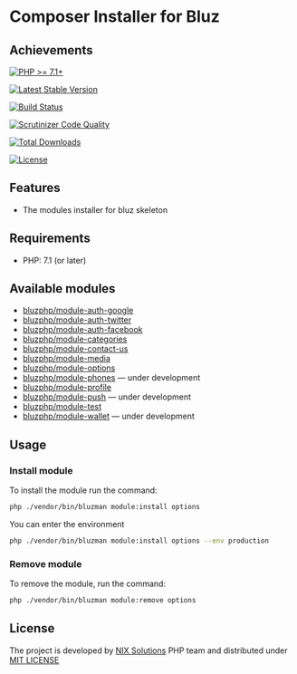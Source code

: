 # Composer Installer for Bluz
## Achievements

[![PHP >= 7.1+](https://img.shields.io/packagist/php-v/bluzphp/composer-plugin.svg?style=flat)](https://php.net/)

[![Latest Stable Version](https://img.shields.io/packagist/v/bluzphp/composer-plugin.svg?label=version&style=flat)](https://packagist.org/packages/bluzphp/composer-plugin)

[![Build Status](https://img.shields.io/travis/bluzphp/composer-plugin/master.svg?style=flat)](https://travis-ci.org/bluzphp/composer-plugin)

[![Scrutinizer Code Quality](https://img.shields.io/scrutinizer/g/bluzphp/composer-plugin.svg?style=flat)](https://scrutinizer-ci.com/g/bluzphp/composer-plugin/)

[![Total Downloads](https://img.shields.io/packagist/dt/bluzphp/composer-plugin.svg?style=flat)](https://packagist.org/packages/bluzphp/composer-plugin)

[![License](https://img.shields.io/packagist/l/bluzphp/composer-plugin.svg?style=flat)](https://packagist.org/packages/bluzphp/composer-plugin)

## Features

* The modules installer for bluz skeleton

## Requirements

* PHP: 7.1 (or later)

## Available modules

* [bluzphp/module-auth-google](https://github.com/bluzphp/module-auth-google)
* [bluzphp/module-auth-twitter](https://github.com/bluzphp/module-auth-twitter)
* [bluzphp/module-auth-facebook](https://github.com/bluzphp/module-auth-facebook)
* [bluzphp/module-categories](https://github.com/bluzphp/module-categories)
* [bluzphp/module-contact-us](https://github.com/bluzphp/module-contact-us)
* [bluzphp/module-media](https://github.com/bluzphp/module-media)
* [bluzphp/module-options](https://github.com/bluzphp/module-options)
* [bluzphp/module-phones](https://github.com/bluzphp/module-phones) — under development
* [bluzphp/module-profile](https://github.com/bluzphp/module-profile)
* [bluzphp/module-push](https://github.com/bluzphp/module-push) — under development
* [bluzphp/module-test](https://github.com/bluzphp/module-test)
* [bluzphp/module-wallet](https://github.com/bluzphp/module-wallet) — under development

## Usage
### Install module
To install the module run the command:
  
```bash
php ./vendor/bin/bluzman module:install options
```

You can enter the environment

```bash
php ./vendor/bin/bluzman module:install options --env production
```

### Remove module
To remove the module, run the command:
    
```bash
php ./vendor/bin/bluzman module:remove options
```

## License

The project is developed by [NIX Solutions][1] PHP team and distributed under [MIT LICENSE][2]

[1]: http://nixsolutions.com
[2]: https://raw.github.com/bluzphp/composer-plugin/master/LICENSE.md
